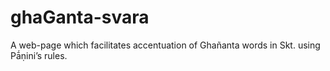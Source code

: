# ghaGanta-svara
A web-page which facilitates accentuation of Ghañanta words in Skt. using Pā́ṇini’s rules.
